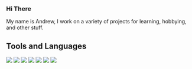 ### Hi There 

My name is Andrew, I work on a variety of projects for learning, hobbying, and other stuff.

## Tools and Languages
![](https://img.shields.io/badge/OS-Linux-informational?style=flat&logo=linux&logoColor=white&color=6bed9d)
![](https://img.shields.io/badge/Code-Java-informational?style=flat&logo=java&logoColor=white&color=6bed9d)
![](https://img.shields.io/badge/Code-Python-informational?style=flat&logo=python&logoColor=white&color=6bed9d)
![](https://img.shields.io/badge/Editor-VSCode-informational?style=flat&logo=visualstudiocode&logoColor=white&color=6bed9d)
![](https://img.shields.io/badge/Shell-Bash-informational?style=flat&logo=gnubash&logoColor=white&color=6bed9d)
![](https://img.shields.io/badge/Cloud-AWS-informational?style=flat&logo=amazonaws&logoColor=white&color=6bed9d)
![](https://img.shields.io/badge/Cloud-Firebase-informational?style=flat&logo=firebase&logoColor=white&color=6bed9d)


<!--
**AndrewLao/AndrewLao** is a ✨ _special_ ✨ repository because its `README.md` (this file) appears on your GitHub profile.

Here are some ideas to get you started:

- 🔭 I’m currently working on ...
- 🌱 I’m currently learning ...
- 👯 I’m looking to collaborate on ...
- 🤔 I’m looking for help with ...
- 💬 Ask me about ...
- 📫 How to reach me: ...
- 😄 Pronouns: ...
- ⚡ Fun fact: ...
-->
